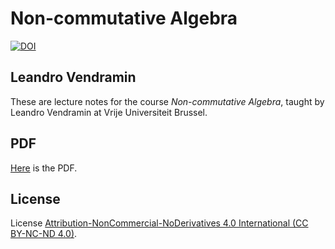 # Non-commutative Algebra

[![DOI](https://zenodo.org/badge/456703974.svg)](https://zenodo.org/doi/10.5281/zenodo.11262312)

## Leandro Vendramin

These are lecture notes for the course _Non-commutative Algebra_, taught by Leandro Vendramin 
at Vrije Universiteit Brussel.

## PDF
[Here](https://github.com/vendramin/noncommutative/blob/main/notes.pdf) is the PDF.

## License

License [Attribution-NonCommercial-NoDerivatives 4.0 International (CC BY-NC-ND 4.0)](https://creativecommons.org/licenses/by-nc-nd/4.0/deed.en).

